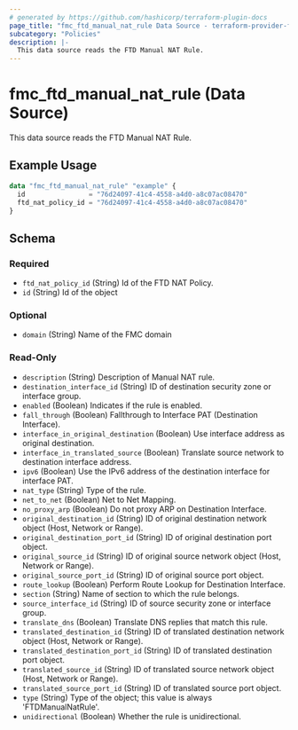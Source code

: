 ```yaml
---
# generated by https://github.com/hashicorp/terraform-plugin-docs
page_title: "fmc_ftd_manual_nat_rule Data Source - terraform-provider-fmc"
subcategory: "Policies"
description: |-
  This data source reads the FTD Manual NAT Rule.
---
```


# fmc_ftd_manual_nat_rule (Data Source)

This data source reads the FTD Manual NAT Rule.

## Example Usage

```terraform
data "fmc_ftd_manual_nat_rule" "example" {
  id                = "76d24097-41c4-4558-a4d0-a8c07ac08470"
  ftd_nat_policy_id = "76d24097-41c4-4558-a4d0-a8c07ac08470"
}
```

<!-- schema generated by tfplugindocs -->
## Schema

### Required

- `ftd_nat_policy_id` (String) Id of the FTD NAT Policy.
- `id` (String) Id of the object

### Optional

- `domain` (String) Name of the FMC domain

### Read-Only

- `description` (String) Description of Manual NAT rule.
- `destination_interface_id` (String) ID of destination security zone or interface group.
- `enabled` (Boolean) Indicates if the rule is enabled.
- `fall_through` (Boolean) Fallthrough to Interface PAT (Destination Interface).
- `interface_in_original_destination` (Boolean) Use interface address as original destination.
- `interface_in_translated_source` (Boolean) Translate source network to destination interface address.
- `ipv6` (Boolean) Use the IPv6 address of the destination interface for interface PAT.
- `nat_type` (String) Type of the rule.
- `net_to_net` (Boolean) Net to Net Mapping.
- `no_proxy_arp` (Boolean) Do not proxy ARP on Destination Interface.
- `original_destination_id` (String) ID of original destination network object (Host, Network or Range).
- `original_destination_port_id` (String) ID of original destination port object.
- `original_source_id` (String) ID of original source network object (Host, Network or Range).
- `original_source_port_id` (String) ID of original source port object.
- `route_lookup` (Boolean) Perform Route Lookup for Destination Interface.
- `section` (String) Name of section to which the rule belongs.
- `source_interface_id` (String) ID of source security zone or interface group.
- `translate_dns` (Boolean) Translate DNS replies that match this rule.
- `translated_destination_id` (String) ID of translated destination network object (Host, Network or Range).
- `translated_destination_port_id` (String) ID of translated destination port object.
- `translated_source_id` (String) ID of translated source network object (Host, Network or Range).
- `translated_source_port_id` (String) ID of translated source port object.
- `type` (String) Type of the object; this value is always 'FTDManualNatRule'.
- `unidirectional` (Boolean) Whether the rule is unidirectional.

